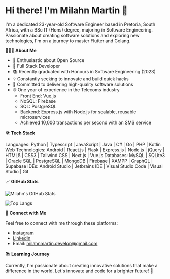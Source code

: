# Hi there! I'm Milahn Martin 👋

I'm a dedicated 23-year-old Software Engineer based in Pretoria, South Africa, with a BSc IT (Hons) degree, majoring in Software Engineering. Passionate about creating software solutions and exploring new technologies, I'm on a journey to master Flutter and Golang.

👨🏻‍💻 **About Me**

- 🌱 Enthusiastic about Open Source
- 🚀 Full Stack Developer
- 📚 Recently graduated with Honours in Software Engineering (2023)
- 💡 Constantly seeking to innovate and build quick hacks
- 🎯 Committed to delivering high-quality software solutions
- 🌐 One year of experience in the Telecoms industry
  - Front End: Vue.js
  - NoSQL: Firebase
  - SQL: PostgreSQL
  - Backend: Express.js with Node.js for scalable, reusable microservices
  - Achieved 10,000 transactions per second with an SMS service

🛠️ **Tech Stack**

Languages: Python | Typescript | JavaScript | Java | C# | Go | PHP | Kotlin
Web Technologies: Android | React.js | Flask | Express.js | Node.js | jQuery | HTML5 | CSS3 | Tailwind CSS | Next.js | Vue.js
Databases: MySQL | SQLite3 | Oracle SQL | PostgreSQL | MongoDB | Firebase | XAMPP | GraphQL | Supabase
IDEs: Android Studio | Jetbrains IDE | Visual Studio Code | Visual Studio | Git

📈 **GitHub Stats**

![Milahn's GitHub Stats](https://github-readme-stats.vercel.app/api?username=milahnmartin&show_icons=true&theme=default)

![Top Langs](https://github-readme-stats.vercel.app/api/top-langs/?username=milahnmartin&layout=compact)

🤝 **Connect with Me**

Feel free to connect with me through these platforms:

- [Instagram](https://www.instagram.com/milahnmartin/)
- [LinkedIn](https://www.linkedin.com/in/milahn-martin-376416203/)
- Email: milahnmartin.develop@gmail.com

📚 **Learning Journey**

Currently, I'm passionate about creating innovative solutions that make a difference in the world. Let's innovate and code for a brighter future! 🌟
